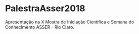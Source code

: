 # PalestraAsser2018
Apresentação na X Mostra de Iniciação Científica e Semana do Conhecimento ASSER - Rio Claro.
